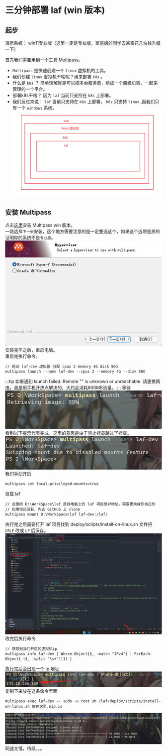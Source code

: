 # 三分钟部署 laf (win 版本)
## 起步
演示系统： win11专业版（这里一定是专业版，家庭版的同学去某宝花几块钱升级一下）   

首先我们需要用到一个工具 Multipass。   
- `Multipass` 是快速创建一个 `linux` 虚拟机的工具。   
- 我们创建 `linux` 虚拟机干啥呢？用来部署 `k8s` 。   
- 什么是 `k8s` ？ 简单理解就是可以把多台服务器，组成一个超级机器，一起来管理的一个平台。   
- 部署k8s干啥？ 因为 `laf` 当前只支持在 `k8s` 上部署。   
- 我们反过来说： `laf` 当前只支持在 `k8s` 上部署， `k8s` 只支持 `linux` ,而我们只有一个 `windows` 系统。  
![alt 属性文本](./image/1.png)  

## 安装 Multipass
点击[这里](https://multipass.run/install)安装 Multipass win 版本。  
一路选择`下一步`安装，这个地方需要注意的是一定要选这个，如果这个选项是黑的证明你的系统不是`专业版`。
![alt 属性文本](./image/2.png)  
安装完毕之后，重启电脑。  
重启完执行命令。
```
// 启动 laf-dev 虚拟器 分配 cpus 2 memory 4G disk 50G
multipass launch --name laf-dev --cpus 2 --memory 4G --disk 50G
```
:::tip
如果遇到 launch failed: Remote "" is unknown or unreachable.
请更换网络，我是用手机开热点解决的，大约会消耗800MB流量。
:::
等待
![alt 属性文本](./image/3.png)  
看到以下提示代表完成，这里的意思是由于禁止挂载跳过了挂载。
![alt 属性文本](./image/4.png)  
我们手动开启
```
multipass set local.privileged-mounts=true
```
挂载 laf 
```
// 这里的 D:\WorkSpace\laf 是我电脑上的 laf 项目绝对地址，需要更换成你自己的
// 如果你还没有，先去 GitHub 上 clone 
multipass mount D:\WorkSpace\laf laf-dev:/laf/
```
执行完之后需要打开 laf 项目找到 deploy/scripts/install-on-linux.sh 文件把 `CRLF` 改成 `LF` 后保存。
![alt 属性文本](./image/5.png)  
改完后执行命令
```
// 获取到我们开启的虚拟机ip
multipass info laf-dev | Where-Object{$_ -match "IPv4"} | ForEach-Object{ ($_ -split "\s+")[1] }
```
执行完后会出现一个 ip 地址
![alt 属性文本](./image/6.png)  
复制下来放在这条命令里面
```
multipass exec laf-dev -- sudo -u root sh /laf/deploy/scripts/install-on-linux.sh 放在这里.nip.io
```
![alt 属性文本](./image/7.png)  
网速太慢，待续。。。